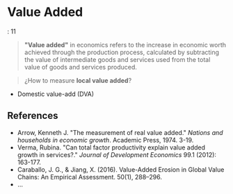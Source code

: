 # Value Added

: 11

> **"Value added"** in economics refers to the increase in economic worth achieved through the production process, calculated by subtracting the value of intermediate goods and services used from the total value of goods and services produced.
> 

> ¿How to measure **local value added**?
> 

- Domestic value-add (DVA)

## References

- Arrow, Kenneth J. "The measurement of real value added." *Nations and households in economic growth*. Academic Press, 1974. 3-19.
- Verma, Rubina. "Can total factor productivity explain value added growth in services?." *Journal of Development Economics* 99.1 (2012): 163-177.
- Caraballo, J. G., & Jiang, X. (2016). Value-Added Erosion in Global Value Chains: An Empirical Assessment. 50(1), 288–296.
- …